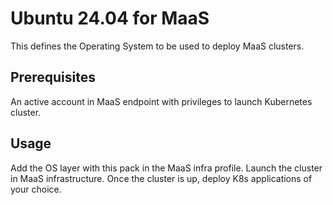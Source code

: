 # Ubuntu 24.04 for MaaS

This defines the Operating System to be used to deploy MaaS clusters.

## Prerequisites

An active account in MaaS endpoint with privileges to launch Kubernetes cluster.

## Usage

Add the OS layer with this pack in the MaaS infra profile. Launch the cluster in MaaS infrastructure. Once the cluster is up, deploy K8s applications of your choice.
